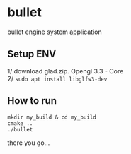 # bullet
bullet engine system application

## Setup ENV
1/ download glad.zip. Opengl 3.3 - Core   
2/ `sudo apt install libglfw3-dev`  

## How to run
```shell
mkdir my_build & cd my_build
cmake ..
./bullet
```
there you go...

